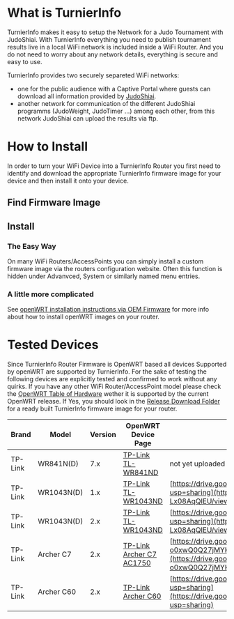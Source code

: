 # What is TurnierInfo
TurnierInfo makes it easy to setup the Network for a Judo Tournament with JudoShiai. With TurnierInfo everything you need to publish tournament results live in a local WiFi network is included inside a WiFi Router. And you do not need to worry about any network details, everything is secure and easy to use.

TurnierInfo provides two securely separeted WiFi networks:

* one for the public audience with a Captive Portal where guests can download all information provided by [JudoShiai](http://www.judoshiai.fi/index-en.php).
* another network for communication of the different JudoShiai programms (JudoWeight, JudoTimer ...) among each other, from this network JudoShiai can upload the results via ftp.

# How to Install
In order to turn your WiFi Device into a TurnierInfo Router you first need to identify and download the appropriate TurnierInfo firmware image for your device and then install it onto your device.
## Find Firmware Image
## Install
### The Easy Way
On many WiFi Routers/AccessPoints you can simply install a custom firmware image via the routers configuration website. Often this function is hidden under Advanvced, System or similarly named menu entries.
### A little more complicated
See [openWRT installation instructions via OEM Firmware](https://openwrt.org/docs/guide-user/installation/generic.flashing#method_1via_oem_firmware) for more info about how to install openWRT images on your router.

# Tested Devices
Since TurnierInfo Router Firmware is OpenWRT based all devices Supported by openWRT are supported by TurnierInfo. For the sake of testing the following devices are explicitly tested and confirmed to work without any quirks. If you have any other WiFi Router/AccessPoint model please check the [OpenWRT Table of Hardware](https://openwrt.org/toh/start?dataflt%5B0%5D=supported%20current%20rel_%3D18.06.1) wether it is supported by the current OpenWRT release. If Yes, you should look in the [Release Download Folder](https://drive.google.com/drive/folders/1wYkKo8YWp7PzV1h_YngpsM0xW7-nsOsU?usp=sharing) for a ready built TurnierInfo firmware image for your router.

Brand | Model | Version | OpenWRT Device Page | TurnierInfo Firmware Image
--- | --- | --- | --- | ---
TP-Link | WR841N(D) | 7.x | [TP-Link TL-WR841ND](https://openwrt.org/toh/tp-link/tl-wr841nd) | not yet uploaded
TP-Link | WR1043N(D) | 1.x | [TP-Link TL-WR1043ND](https://openwrt.org/toh/tp-link/tl-wr1043nd) | [https://drive.google.com/file/d/1Ub9yEyrrYBdpsLnabhPn2-Lx08AqQlEU/view?usp=sharing](https://drive.google.com/file/d/1Ub9yEyrrYBdpsLnabhPn2-Lx08AqQlEU/view?usp=sharing)
TP-Link | WR1043N(D) | 2.x | [TP-Link TL-WR1043ND](https://openwrt.org/toh/tp-link/tl-wr1043nd) | [https://drive.google.com/file/d/1Ub9yEyrrYBdpsLnabhPn2-Lx08AqQlEU/view?usp=sharing](https://drive.google.com/file/d/1Ub9yEyrrYBdpsLnabhPn2-Lx08AqQlEU/view?usp=sharing)
TP-Link | Archer C7 | 2.x | [TP-Link Archer C7 AC1750](https://openwrt.org/toh/tp-link/archer-c7-1750) | [https://drive.google.com/file/d/1a4ZZ-o0xwQ0Q27jMYKNapmXKgTZeBoi_/view?usp=sharing](https://drive.google.com/file/d/1a4ZZ-o0xwQ0Q27jMYKNapmXKgTZeBoi_/view?usp=sharing)
TP-Link | Archer C60 | 2.x | [TP-Link Archer C60](https://openwrt.org/toh/hwdata/tp-link/tp-link_archer_c60_v2) | [https://drive.google.com/file/d/1OXyMqSw7qBxpnMvth10IgeoLkDxmN4pJ/view?usp=sharing](https://drive.google.com/file/d/1OXyMqSw7qBxpnMvth10IgeoLkDxmN4pJ/view?usp=sharing)

